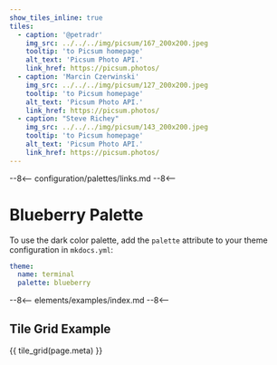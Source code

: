 ```yaml
---
show_tiles_inline: true
tiles:
  - caption: '@petradr'
    img_src: ../../../img/picsum/167_200x200.jpeg
    tooltip: 'to Picsum homepage'
    alt_text: 'Picsum Photo API.'
    link_href: https://picsum.photos/ 
  - caption: 'Marcin Czerwinski'
    img_src: ../../../img/picsum/127_200x200.jpeg
    tooltip: 'to Picsum homepage'
    alt_text: 'Picsum Photo API.'
    link_href: https://picsum.photos/ 
  - caption: "Steve Richey"
    img_src: ../../../img/picsum/143_200x200.jpeg
    tooltip: 'to Picsum homepage'
    alt_text: 'Picsum Photo API.'
    link_href: https://picsum.photos/
---
```


--8<--
configuration/palettes/links.md
--8<--

# Blueberry Palette

To use the dark color palette, add the `palette` attribute to your theme configuration in `mkdocs.yml`:

```yaml
theme:
  name: terminal
  palette: blueberry
```

<link href="../../../css/palettes/blueberry.css" rel="stylesheet">

--8<--
elements/examples/index.md
--8<--

## Tile Grid Example
{{ tile_grid(page.meta) }}

<br>